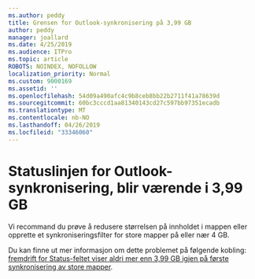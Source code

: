 ```yaml
---
ms.author: peddy
title: Grensen for Outlook-synkronisering på 3,99 GB
author: peddy
manager: joallard
ms.date: 4/25/2019
ms.audience: ITPro
ms.topic: article
ROBOTS: NOINDEX, NOFOLLOW
localization_priority: Normal
ms.custom: 9000169
ms.assetid: ''
ms.openlocfilehash: 54d09a490afc4c9b8ceb8bb22b2711f41a78639d
ms.sourcegitcommit: 60bc3cccd1aa81340143cd27c597bb97351ecadb
ms.translationtype: MT
ms.contentlocale: nb-NO
ms.lasthandoff: 04/26/2019
ms.locfileid: "33346060"
---
```

# <a name="outlook-sync-status-bar-remains-at-399-gb"></a>Statuslinjen for Outlook-synkronisering, blir værende i 3,99 GB
Vi recommand du prøve å redusere størrelsen på innholdet i mappen eller opprette et synkroniseringsfilter for store mapper på eller nær 4 GB.

Du kan finne ut mer informasjon om dette problemet på følgende kobling: [fremdrift for Status-feltet viser aldri mer enn 3,99 GB igjen på første synkronisering av store mapper](https://support.microsoft.com/en-us/help/2738323/status-bar-progress-never-shows-more-than-3-99-gb-remaining-on-initial).